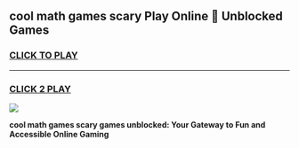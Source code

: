 
## cool math games scary Play Online 👋 Unblocked Games
<h3>
<a href="https://news.freeplayer.one?title=cool_math_games_scary&ref=17CMG">CLICK TO PLAY</a></h3>
<hr>

<h3>
<a href="https://news.freeplayer.one?title=cool_math_games_scary&ref=17CMG">CLICK 2 PLAY</a>
  
</h3>

<a href="https://news.freeplayer.one?title=cool_math_games_scary&ref=17CMG/"><img src="https://clearcache.store/games.png"></a>


**cool math games scary games unblocked: Your Gateway to Fun and Accessible Online Gaming**
